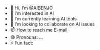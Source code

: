 - 👋 Hi, I’m @AIBENJO
- 👀 I’m interested in AI 
- 🌱 I’m currently learning AI tools
- 💞️ I’m looking to collaborate on AI issues
- 📫 How to reach me E-mail
- 😄 Pronouns: ...
- ⚡ Fun fact: 

<!---
AIBENJO/AIBENJO is a ✨ special ✨ repository because its `README.md` (this file) appears on your GitHub profile.
You can click the Preview link to take a look at your changes.
--->
